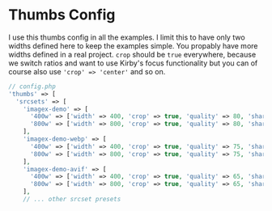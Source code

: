 # Thumbs Config

I use this thumbs config in all the examples. I limit this to have only two widths defined here to keep the examples simple. You propably have more widths defined in a real project. `crop` should be `true` everywhere, because we switch ratios and want to use Kirby's focus functionality but you can of course also use `'crop' => 'center'` and so on.

```php
// config.php
'thumbs' => [
  'srcsets' => [
    'imagex-demo' => [
      '400w' => ['width' => 400, 'crop' => true, 'quality' => 80, 'sharpen' => 10],
      '800w' => ['width' => 800, 'crop' => true, 'quality' => 80, 'sharpen' => 10],
    ],
    'imagex-demo-webp' => [
      '400w' => ['width' => 400, 'crop' => true, 'quality' => 75, 'sharpen' => 10, 'format' => 'webp'],
      '800w' => ['width' => 800, 'crop' => true, 'quality' => 75, 'sharpen' => 10, 'format' => 'webp'],
    ],
    'imagex-demo-avif' => [
      '400w' => ['width' => 400, 'crop' => true, 'quality' => 65, 'sharpen' => 25, 'format' => 'avif'],
      '800w' => ['width' => 800, 'crop' => true, 'quality' => 65, 'sharpen' => 25, 'format' => 'avif'],
    ],
    // ... other srcset presets
```
